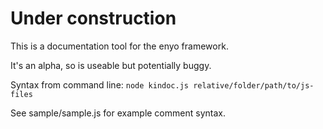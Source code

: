 Under construction
==================

This is a documentation tool for the enyo framework.

It's an alpha, so is useable but potentially buggy.

Syntax from command line: `node kindoc.js relative/folder/path/to/js-files`

See sample/sample.js for example comment syntax.